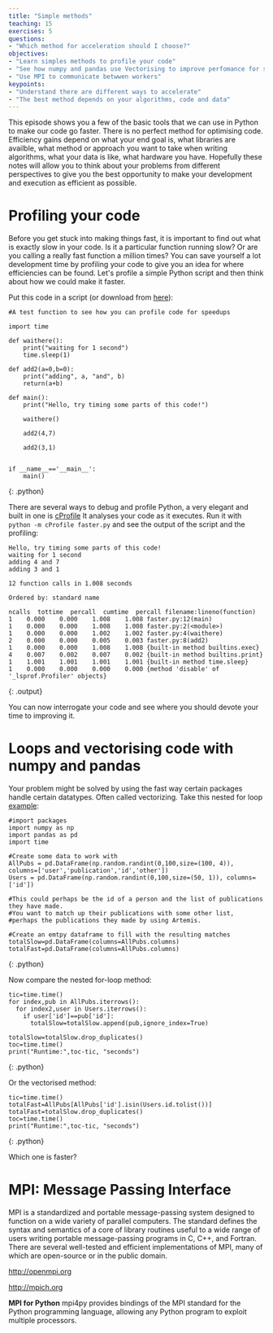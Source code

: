 ```yaml
---
title: "Simple methods"
teaching: 15
exercises: 5
questions:
- "Which method for acceleration should I choose?"
objectives:
- "Learn simples methods to profile your code"
- "See how numpy and pandas use Vectorising to improve perfomance for some data"
- "Use MPI to communicate betwwen workers"
keypoints:
- "Understand there are different ways to accelerate"
- "The best method depends on your algorithms, code and data"
---
```

This episode shows you a few of the basic tools that we can use in Python to make our code go faster. There is no perfect method for optimising code. Efficiency gains depend on what your end goal is, what libraries are availble, what method or approach you want to take when writing algorithms, what your data is like, what hardware you have. Hopefully these notes will allow you to think about your problems from different perspectives to give you the best opportunity to make your development and execution as efficient as possible.


# Profiling your code

Before you get stuck into making things fast, it is important to find out what is exactly slow in your code. Is it a particular function running slow? Or are you calling a really fast function a million times? You can save yourself a lot development time by profiling your code to give you an idea for where efficiencies can be found. Let's profile a simple Python script and then think about how we could make it faster.

Put this code in a script (or download from [here](https://sydney-informatics-hub.github.io/training.artemis.python/files/faster.py)):
~~~
#A test function to see how you can profile code for speedups

import time

def waithere():
	print("waiting for 1 second")
	time.sleep(1)

def add2(a=0,b=0):
	print("adding", a, "and", b)
	return(a+b)

def main():
	print("Hello, try timing some parts of this code!")

	waithere()
	
	add2(4,7)

	add2(3,1)


if __name__=='__main__':
	main()
~~~
{: .python}

There are several ways to debug and profile Python, a very elegant and built in one is [cProfile](https://docs.python.org/3/library/profile.html)
It analyses your code as it executes. Run it with ```python -m cProfile faster.py```  and see the output of the script and the profiling:

~~~
Hello, try timing some parts of this code!
waiting for 1 second
adding 4 and 7
adding 3 and 1

12 function calls in 1.008 seconds

Ordered by: standard name

ncalls  tottime  percall  cumtime  percall filename:lineno(function)
1    0.000    0.000    1.008    1.008 faster.py:12(main)
1    0.000    0.000    1.008    1.008 faster.py:2(<module>)
1    0.000    0.000    1.002    1.002 faster.py:4(waithere)
2    0.000    0.000    0.005    0.003 faster.py:8(add2)
1    0.000    0.000    1.008    1.008 {built-in method builtins.exec}
4    0.007    0.002    0.007    0.002 {built-in method builtins.print}
1    1.001    1.001    1.001    1.001 {built-in method time.sleep}
1    0.000    0.000    0.000    0.000 {method 'disable' of '_lsprof.Profiler' objects}
~~~
{: .output}

You can now interrogate your code and see where you should devote your time to improving it.


# Loops and vectorising code with numpy and pandas

Your problem might be solved by using the fast way certain packages handle certain datatypes. Often called vectorizing. Take this nested for loop [example](https://sydney-informatics-hub.github.io/training.artemis.python/files/vector.py):

~~~
#import packages
import numpy as np
import pandas as pd
import time 

#Create some data to work with
AllPubs = pd.DataFrame(np.random.randint(0,100,size=(100, 4)), columns=['user','publication','id','other'])
Users = pd.DataFrame(np.random.randint(0,100,size=(50, 1)), columns=['id'])

#This could perhaps be the id of a person and the list of publications they have made. 
#You want to match up their publications with some other list, 
#perhaps the publications they made by using Artemis.

#Create an emtpy dataframe to fill with the resulting matches
totalSlow=pd.DataFrame(columns=AllPubs.columns)
totalFast=pd.DataFrame(columns=AllPubs.columns)

~~~
{: .python}

Now compare the nested for-loop method:
~~~
tic=time.time()
for index,pub in AllPubs.iterrows():
  for index2,user in Users.iterrows():
    if user['id']==pub['id']:
      totalSlow=totalSlow.append(pub,ignore_index=True)
      
totalSlow=totalSlow.drop_duplicates()
toc=time.time()
print("Runtime:",toc-tic, "seconds")

~~~
{: .python}

Or the vectorised method:
~~~
tic=time.time()
totalFast=AllPubs[AllPubs['id'].isin(Users.id.tolist())]
totalFast=totalSlow.drop_duplicates()
toc=time.time()
print("Runtime:",toc-tic, "seconds")

~~~
{: .python}


Which one is faster? 




# MPI: Message Passing Interface
MPI is a standardized and portable message-passing system designed to function on a wide variety of parallel computers.
The standard defines the syntax and semantics of a core of library routines useful to a wide range of users writing portable message-passing programs in C, C++, and Fortran. There are several well-tested and efficient implementations of MPI, many of which are open-source or in the public domain.

http://openmpi.org

http://mpich.org

**MPI for Python**
mpi4py provides bindings of the MPI standard for the Python programming language, allowing any Python program to exploit multiple processors.


